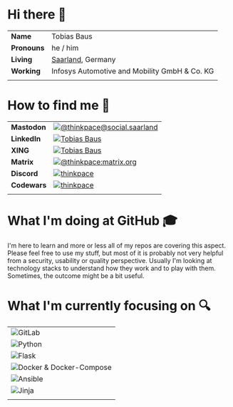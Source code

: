 # Hi there 👋

|  |  |
|---|---|
| **Name** | Tobias Baus |
| **Pronouns** | he / him |
| **Living** | [Saarland](https://en.wikipedia.org/wiki/Saarland), Germany |
| **Working** | Infosys Automotive and Mobility GmbH & Co. KG |
|  |  |

# How to find me 💬

|  |  |
|---|---|
| **Mastodon** | [![@thinkpace@social.saarland](https://img.shields.io/badge/@thinkpace__de-9cf?style=for-the-badge&logo=twitter)](https://social.saarland/@thinkpace) |
| **LinkedIn** | [![Tobias Baus](https://img.shields.io/badge/Tobias_Baus-9cf?style=for-the-badge&logo=linkedin&logoColor=blue)](https://www.linkedin.com/in/tobiasbaus/) |
| **XING** | [![Tobias Baus](https://img.shields.io/badge/Tobias_Baus-9cf?style=for-the-badge&logo=xing&logoColor=026466)](https://www.xing.com/profile/Tobias_Baus) |
| **Matrix** | [![@thinkpace:matrix.org](https://img.shields.io/badge/@thinkpace:matrix.org-9cf?style=for-the-badge&logo=matrix)](https://discord.com/users/709829026922889279) |
| **Discord** | [![thinkpace](https://img.shields.io/badge/thinkpace-9cf?style=for-the-badge&logo=discord)](https://discord.com/users/709829026922889279) |
| **Codewars** | [![thinkpace](https://img.shields.io/badge/thinkpace-9cf?style=for-the-badge&logo=codewars)](https://www.codewars.com/users/thinkpace) |
|  |  |

# What I'm doing at GitHub 🎓

I'm here to learn and more or less all of my repos are covering this aspect. Please feel free to use my stuff, but most of it is probably not very helpful from a security, usability or quality perspective. Usually I'm looking at technology stacks to understand how they work and to play with them. Sometimes, the outcome might be a bit useful.

# What I'm currently focusing on 🔍

|  |
|---|
| ![GitLab](https://img.shields.io/badge/Learning\&Improving-GitLab-green?style=for-the-badge&logo=gitlab) |
| ![Python](https://img.shields.io/badge/Learning\&Improving-Python-green?style=for-the-badge&logo=python) |
| ![Flask](https://img.shields.io/badge/Learning\&Improving-Flask-green?style=for-the-badge&logo=flask) |
| ![Docker & Docker-Compose](https://img.shields.io/badge/Learning\&Improving-Docker&Docker--Compose-green?style=for-the-badge&logo=docker) |
| ![Ansible](https://img.shields.io/badge/Learning\&Improving-Ansible-green?style=for-the-badge&logo=ansible) |
| ![Jinja](https://img.shields.io/badge/Learning\&Improving-Jinja-green?style=for-the-badge&logo=jinja) |
|  |
